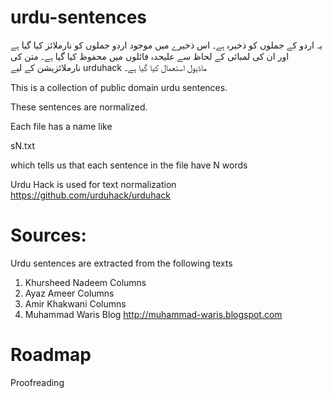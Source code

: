 # urdu-sentences

یہ اردو کے جملوں کو ذخیرہ ہے۔
اس ذخیرے میں موجود اردو جملوں کو نارملائز کیا گیا ہے اور ان کی لمبائی کے لحاظ سے علیحدہ فائلوں میں محفوظ کیا گیا ہے۔
متن کی نارملائزیشن کے لیے urduhack ماڈیول استعمال کیا گیا ہے۔


This is a collection of public domain urdu sentences.

These sentences are normalized.

Each file has a name like

sN.txt

which tells us that each sentence in the file have N words

Urdu Hack is used for text normalization https://github.com/urduhack/urduhack

# Sources:

Urdu sentences are extracted from the following texts
1. Khursheed Nadeem Columns 
2. Ayaz Ameer Columns 
4. Amir Khakwani Columns 
3. Muhammad Waris Blog http://muhammad-waris.blogspot.com

# Roadmap

Proofreading
